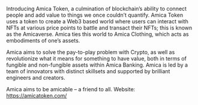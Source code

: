 Introducing Amica Token, a culmination of blockchain’s ability to connect people and add value to things we once couldn’t quantify. 
Amica Token uses a token to create a Web3 based world where users can interact with NFTs at various price points to battle and transact their NFTs;
this is known as the Amicaverse. Amica ties this world to Amica Clothing, which acts as embodiments of one’s assets.

Amica aims to solve the pay-to-play problem with Crypto, as well as revolutionize what it means for something to have value, both in terms of fungible 
and non-fungible assets within Amica Banking. Amica is led by a team of innovators with distinct skillsets and supported by brilliant engineers and creators.

Amica aims to be amicable – a friend to all. 
Website: https://amicatoken.com/
